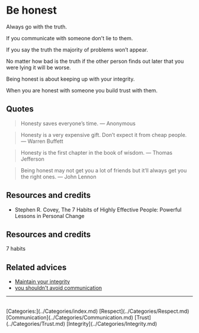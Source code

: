 # Be honest

Always go with the truth.

If you communicate with someone don't lie to them.

If you say the truth the majority of problems won’t appear.

No matter how bad is the truth if the other person finds out later that you were lying it will be worse.

Being honest is about keeping up with your integrity.

When you are honest with someone you build trust with them.

## Quotes

> Honesty saves everyone’s time.
> — Anonymous

> Honesty is a very expensive gift. Don’t expect it from cheap people.
> — Warren Buffett

> Honesty is the first chapter in the book of wisdom.
> — Thomas Jefferson

> Being honest may not get you a lot of friends but it’ll always get you the right ones.
> — John Lennon

## Resources and credits

- Stephen R. Covey, The 7 Habits of Highly Effective People: Powerful Lessons in Personal Change

## Resources and credits

7 habits

## Related advices

- [Maintain your integrity](../Maintain%20your%20integrity/index.md)
- [you shouldn't avoid communication](you%20shouldn't%20avoid%20communication/index.md)
<hr/><br/>[Categories:](../Categories/index.md) [Respect](../Categories/Respect.md) [Communication](../Categories/Communication.md) [Trust](../Categories/Trust.md) [Integrity](../Categories/Integrity.md)